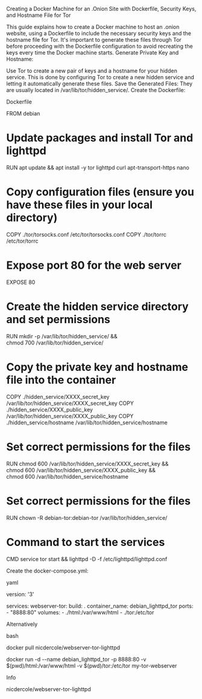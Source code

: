 Creating a Docker Machine for an .Onion Site with Dockerfile, Security Keys, and Hostname File for Tor

This guide explains how to create a Docker machine to host an .onion website, using a Dockerfile to include the necessary security keys and the hostname file for Tor. It's important to generate these files through Tor before proceeding with the Dockerfile configuration to avoid recreating the keys every time the Docker machine starts.
Generate Private Key and Hostname:

Use Tor to create a new pair of keys and a hostname for your hidden service. This is done by configuring Tor to create a new hidden service and letting it automatically generate these files. Save the Generated Files: They are usually located in /var/lib/tor/hidden_service/.
Create the Dockerfile:

Dockerfile

FROM debian

# Update packages and install Tor and lighttpd
RUN apt update && apt install -y tor lighttpd curl apt-transport-https nano

# Copy configuration files (ensure you have these files in your local directory)
COPY ./tor/torsocks.conf /etc/tor/torsocks.conf
COPY ./tor/torrc /etc/tor/torrc

# Expose port 80 for the web server
EXPOSE 80

# Create the hidden service directory and set permissions
RUN mkdir -p /var/lib/tor/hidden_service/ && \
    chmod 700 /var/lib/tor/hidden_service/

# Copy the private key and hostname file into the container
COPY ./hidden_service/XXXX_secret_key /var/lib/tor/hidden_service/XXXX_secret_key
COPY ./hidden_service/XXXX_public_key /var/lib/tor/hidden_service/XXXX_public_key
COPY ./hidden_service/hostname /var/lib/tor/hidden_service/hostname

# Set correct permissions for the files
RUN chmod 600 /var/lib/tor/hidden_service/XXXX_secret_key && \
    chmod 600 /var/lib/tor/hidden_service/XXXX_public_key && \
    chmod 600 /var/lib/tor/hidden_service/hostname

# Set correct permissions for the files
RUN chown -R debian-tor:debian-tor /var/lib/tor/hidden_service/

# Command to start the services
CMD service tor start && lighttpd -D -f /etc/lighttpd/lighttpd.conf

Create the docker-compose.yml:

yaml

version: '3'

services:
  webserver-tor:
    build: .
    container_name: debian_lighttpd_tor
    ports:
      - "8888:80"
    volumes:
      - ./html:/var/www/html
      - ./tor:/etc/tor

Alternatively

bash

docker pull nicdercole/webserver-tor-lighttpd

docker run -d --name debian_lighttpd_tor -p 8888:80 -v $(pwd)/html:/var/www/html -v $(pwd)/tor:/etc/tor my-tor-webserver

Info

nicdercole/webserver-tor-lighttpd
